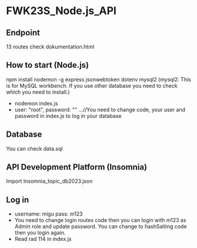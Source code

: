 ﻿# FWK23S_Node.js_API
##  Endpoint 
13 routes 
check dokumentation.html 

## How to start (Node.js)
npm install 
nodemon -g express jsonwebtoken dotenv mysql2 (mysql2: This is for MySQL workbench. If you use other database you need to check which you need to install.)
- nodemon index.js
- user: "root", password: "" ...//You need to change code, your user and password in index.js to log in your database 

## Database 
You can check data.sql

## API Development Platform (Insomnia)
Import Insomnia_topic_db2023.json

## Log in 
- username: migu pass: m123
- You need to change login routes code then you can login with m123 as Admin role and update password. You can change to hashSalting code then you login again.  
- Read rad 114 in index.js
